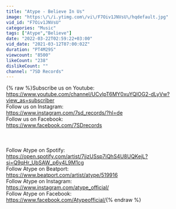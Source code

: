 ```yaml
---
title: "Atype - Believe In Us"
image: "https:\/\/i.ytimg.com\/vi\/F7Oiv1JNVsU\/hqdefault.jpg"
vid_id: "F7Oiv1JNVsU"
categories: "Music"
tags: ["Atype","Believe"]
date: "2022-03-22T02:59:22+03:00"
vid_date: "2021-03-12T07:00:02Z"
duration: "PT4M29S"
viewcount: "8500"
likeCount: "238"
dislikeCount: ""
channel: "7SD Records"
---
```

{% raw %}Subscribe us on Youtube:<br /><a rel="nofollow" target="blank" href="https://www.youtube.com/channel/UCvlpT6MY0xuYQlOG2-dLyVw?view_as=subscriber">https://www.youtube.com/channel/UCvlpT6MY0xuYQlOG2-dLyVw?view_as=subscriber</a><br />Follow us on Instagram:<br /><a rel="nofollow" target="blank" href="https://www.instagram.com/7sd_records/?hl=de">https://www.instagram.com/7sd_records/?hl=de</a><br />Follow us on Facebook:<br /><a rel="nofollow" target="blank" href="https://www.facebook.com/7SDrecords">https://www.facebook.com/7SDrecords</a><br /><br /><br /><br />Follow Atype on Spotify:<br /><a rel="nofollow" target="blank" href="https://open.spotify.com/artist/7jjzUSsp7iQhS4U8UQKejL?si=Q9qHr_UbSAW_p6y4L9M1cg">https://open.spotify.com/artist/7jjzUSsp7iQhS4U8UQKejL?si=Q9qHr_UbSAW_p6y4L9M1cg</a><br />Follow Atype on Beatport:<br /><a rel="nofollow" target="blank" href="https://www.beatport.com/artist/atype/519916">https://www.beatport.com/artist/atype/519916</a><br />Follow Atype on Instagram:<br /><a rel="nofollow" target="blank" href="https://www.instagram.com/atype_official/">https://www.instagram.com/atype_official/</a><br />Follow Atype on Facebook:<br /><a rel="nofollow" target="blank" href="https://www.facebook.com/Atypeofficial/">https://www.facebook.com/Atypeofficial/</a>{% endraw %}
